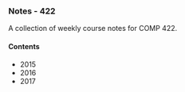 ### Notes - 422

A collection of weekly course notes for COMP 422.

#### Contents
  * 2015
  * 2016
  * 2017
